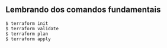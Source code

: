 ## Lembrando dos comandos fundamentais 

```
$ terraform init 
$ terraform validate
$ terraform plan 
$ terraform apply